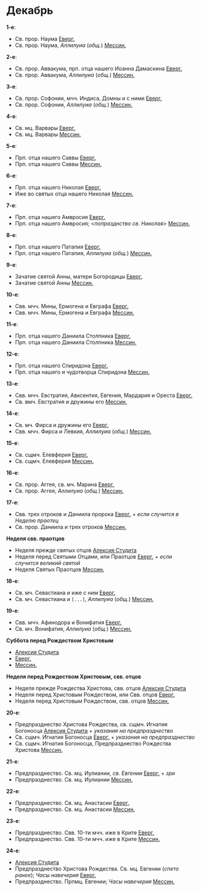 
# Декабрь

**1-е**: 

- Св. прор. Наума [Еверг.](01_EUR.ru.md)
- Св. прор. Наума, *Аллилуиа* (*общ.*) [Мессин.](01_MES.ru.md)

**2-е**: 

- Св. прор. Аввакума, прп. отца нашего Иоанна Дамаскина [Еверг.](02_EUR.ru.md)
- Св. прор. Аввакума, *Аллилуиа* (*общ.*) [Мессин.](02_MES.ru.md)

**3-е**: 

- Св. прор. Софонии, мчч. Индиса, Домны и с ними [Еверг.](03_EUR.ru.md)
- Св. прор. Софонии, *Аллилуиа* (*общ.*) [Мессин.](03_MES.ru.md)

**4-е**: 

- Св. мц. Варвары [Еверг.](04_EUR.ru.md)
- Св. мц. Варвары [Мессин.](04_MES.ru.md)

**5-е**: 

- Прп. отца нашего Саввы [Еверг.](05_EUR.ru.md)
- Прп. отца нашего Саввы [Мессин.](05_MES.ru.md)

**6-е**: 

- Прп. отца нашего Николая [Еверг.](06_EUR.ru.md)
- Иже во святых отца нашего Николая [Мессин.](06_MES.ru.md)

**7-е**: 

- Прп. отца нашего Амвросия [Еверг.](07_EUR.ru.md)
- Прп. отца нашего Амвросия; <*попразднство св. Николая*> [Мессин.](07_MES.ru.md)

**8-е**: 

- Прп. отца нашего Патапия [Еверг.](08_EUR.ru.md)
- Прп. отца нашего Патапия, *Аллилуиа* (*общ.*) [Мессин.](08_MES.ru.md)

**9-е**: 

- Зачатие святой Анны, матери Богородицы [Еверг.](09_EUR.ru.md)
- Зачатие святой Анны [Мессин.](09_MES.ru.md)

**10-е**: 

- Свв. мчч. Мины, Ермогена и Евграфа [Еверг.](10_EUR.ru.md)
- Свв. мчч. Мины, Ермогена и Евграфа [Мессин.](10_MES.ru.md)

**11-е**: 

- Прп. отца нашего Даниила Столпника [Еверг.](11_EUR.ru.md)
- Прп. отца нашего Даниила Столпника [Мессин.](11_MES.ru.md)

**12-е**: 

- Прп. отца нашего Спиридона [Еверг.](12_EUR.ru.md)
- Прп. отца нашего и чудотворца Спиридона [Мессин.](12_MES.ru.md)

**13-е**: 

- Свв. мчч. Евстратия, Авксентия, Евгения, Мардария и Ореста [Еверг.](13_EUR.ru.md)
- Св. вмч. Евстратия и дружины его [Мессин.](13_MES.ru.md)

**14-е**: 

- Св. мч. Фирса и дружины его [Еверг.](14_EUR.ru.md)
- Свв. мчч. Фирса и Левкия, *Аллилуиа* (*общ.*) [Мессин.](14_MES.ru.md)

**15-е**:

- Св. сщмч. Елевферия [Еверг.](15_EUR.ru.md)
- Св. сщмч. Елевферия [Мессин.](15_MES.ru.md)

**16-е**: 

- Св. прор. Аггея, св. мч. Марина [Еверг.](16_EUR.ru.md)
- Св. прор. Аггея, *Аллилуиа* (*общ.*) [Мессин.](16_MES.ru.md)

**17-е**: 

- Свв. трех отроков и Даниила пророка [Еверг.](17_EUR.ru.md) + *если случится в Неделю праотец*
- Св. прор. Даниила и трех отроков [Мессин.](17_MES.ru.md)

**Неделя свв. праотцов**

- Неделя прежде святых отцов [Алексия Студита](17_X_AST_propateron.ru.md)
- Неделя перед Святыми Отцами, или Праотцов [Еверг.](16_X_EUR_propatoron.ru.md) + *если случится великий святой*
- Неделя Святых Праотцов [Мессин.](17_X_MES_propatoron.ru.md)

**18-е**: 

- Св. мч. Севастиана и иже с ним [Еверг.](18_EUR.ru.md)
- Св. мч. Севастиана и `[...]`, *Аллилуиа* (*общ.*) [Мессин.](18_MES.ru.md)

**19-е**: 

- Свв. мчч. Афинодора и Вонифатия [Еверг.](19_EUR.ru.md)
- Св. мч. Вонифатия, *Аллилуиа* (*общ.*) [Мессин.](19_MES.ru.md)

**Суббота перед Рождеством Христовым**

- [Алексия Студита](17_Y_AST_saturday.ru.md)
- [Еверг.](19_X_EUR_saturday.ru.md)
- [Мессин.](17_Y_MES_saturday.ru.md)

**Неделя перед Рождеством Христовым, свв. отцов**

- Неделя прежде Рождества Христова, свв. отцов [Алексия Студита](17_Z_AST_pateron.ru.md)
- Неделя перед Христовым Рождеством, или Свв. отцов [Еверг.](19_Y_EUR_pateron.ru.md)
- Неделя перед Христовым Рождеством, свв. отцов [Мессин.](17_Z_MES_pateron.ru.md)

**20-е**: 

- Предпразднество Христова Рождества, св. сщмч. Игнатия Богоносца [Алексия Студита](20_AST.ru.md) + *указания на предпразднество*
- Св. сщмч. Игнатия Богоносца [Еверг.](20_EUR.ru.md) + *указания на предпразднество*
- Св. сщмч. Игнатия Богоносца, Предпразднество Рождества Христова [Мессин.](20_MES.ru.md)

**21-е**: 

- Предпразднество. Св. мц. Иулиании, *св. Евгении* [Еверг.](21_EUR.ru.md) + *зри* 
- Предпразднество. Св. мц. Иулиании [Мессин.](21_MES.ru.md)

**22-е**: 

- Предпразднество. Св. мц. Анастасии [Еверг.](22_EUR.ru.md)
- Предпразднество. Св. мц. Анастасии [Мессин.](22_MES.ru.md)

**23-е**: 

- Предпразднество. Свв. 10-ти мчч. иже в Крите [Еверг.](23_EUR.ru.md)
- Предпразднество. Свв. 10-ти мчч. иже в Крите [Мессин.](23_MES.ru.md)

**24-е**: 

- [Алексия Студита](24_AST.ru.md)
- Предпразднество Христова Рождества. Св. мц. Евгении (*спето ранее*); *Часы навечерия* [Еверг.](24_EUR.ru.md)
- Предпразднество. Прпмц. Евгении; *Часы навечерия* [Мессин.](24_MES.ru.md)
